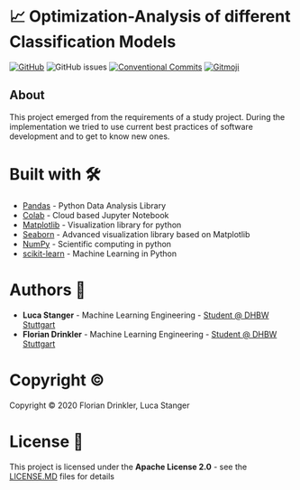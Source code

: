 # :chart_with_upwards_trend: Optimization-Analysis of different Classification Models

[![GitHub](https://img.shields.io/github/license/lucastanger/classification_optimization)](https://github.com/lucastanger/classification_optimization/blob/master/LICENSE)
![GitHub issues](https://img.shields.io/github/issues/lucastanger/classification_optimization)
[![Conventional Commits](https://img.shields.io/badge/Conventional%20Commits-1.0.0-yellow.svg)](https://conventionalcommits.org)
[![Gitmoji](https://img.shields.io/badge/gitmoji-%20😜%20😍-FFDD67.svg?style=flat)](https://gitmoji.carloscuesta.me)
## About
This project emerged from the requirements of a study project. During the implementation we tried to use current best practices of software development and to get to know new ones. 

# Built with :hammer_and_wrench:

- [Pandas](https://pandas.pydata.org/) - Python Data Analysis Library
- [Colab](http://colab.research.google.com/) - Cloud based Jupyter Notebook 
- [Matplotlib](https://matplotlib.org/) - Visualization library for python
- [Seaborn](https://seaborn.pydata.org/) - Advanced visualization library based on Matplotlib
- [NumPy](https://numpy.org/) - Scientific computing in python
- [scikit-learn](https://scikit-learn.org/stable/) - Machine Learning in Python

# Authors :busts_in_silhouette:

-   **Luca Stanger** - Machine Learning Engineering - [Student @ DHBW Stuttgart](https://www.dhbw-stuttgart.de/home/)
-   **Florian Drinkler** - Machine Learning Engineering - [Student @ DHBW Stuttgart](https://www.dhbw-stuttgart.de/home/)

# Copyright :copyright:

Copyright :copyright: 2020 Florian Drinkler, Luca Stanger

# License :page_facing_up:

This project is licensed under the **Apache License 2.0** - see the [LICENSE.MD](https://www.github.com/lucastanger/classification_optimization/blob/master/LICENSE) files for details
